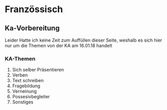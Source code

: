 # Französsisch
## Ka-Vorbereitung
Leider Hatte ich keine Zeit zum Auffüllen dieser Seite, weshalb es sich hier nur um die Themen von der KA am 16.01.18 handelt

### KA-Themen
<ol> 
  <li>Sich selber Präsentieren</li>
  <li>Verben</li>
  <li>Text schreiben</li>
  <li>Fragebildung</li>
  <li>Verneinung</li>
  <li>Possesivbegleiter</li>
  <li>Sonstiges</li>
  </ol>


